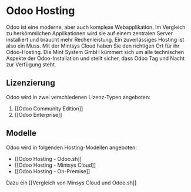 # Odoo Hosting

Odoo ist eine moderne, aber auch komplexe Webapplikation. Im Vergleich zu herkömmlichen Applikationen wird sie auf einem zentralen Server installiert und braucht mehr Rechenleistung. Ein zuverlässiges Hosting ist also ein Muss. Mit der Mintsys Cloud haben Sie den richtigen Ort für ihr Odoo-Hosting. Die Mint System GmbH kümmert sich um alle technischen Aspekte der Odoo-Installation und stellt sicher, dass Odoo Tag und Nacht zur Verfügung steht.

## Lizenzierung

Odoo wird in zwei verschiedenen Lizenz-Typen angeboten:
1. [[Odoo Community Edition]]
2. [[Odoo Enterprise]]

## Modelle

Odoo wird in folgenden Hosting-Modellen angeboten:

* [[Odoo Hosting - Odoo.sh]]
* [[Odoo Hosting - Mintsys Cloud]]
* [[Odoo Hosting - On-Premise]]

Dazu ein [[Vergleich von Minsys Cloud und Odoo.sh]]